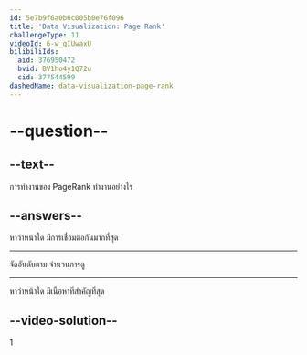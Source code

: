```yaml
---
id: 5e7b9f6a0b6c005b0e76f096
title: 'Data Visualization: Page Rank'
challengeType: 11
videoId: 6-w_qIUwaxU
bilibiliIds:
  aid: 376950472
  bvid: BV1ho4y1Q72u
  cid: 377544599
dashedName: data-visualization-page-rank
---
```


# --question--

## --text--

การทำงานของ PageRank ทำงานอย่างไร

## --answers--

หาว่าหน้าใด มีการเชื่อมต่อกันมากที่สุด

---

จัดอันดับตาม จำนวนการดู

---

หาว่าหน้าใด มีเนื้อหาที่สำคัญที่สุด

## --video-solution--

1
